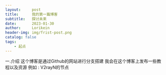 ```yaml
---
layout:     post
title:      我的第一篇博客
subtitle:   探讨未来
date:       2023-01-30
author:     Lorikein
header-img: img/frist-post.png
catalog: false
tags:
    - 起点
---
```

一.介绍
	这个博客是通过Github的网站进行分支搭建
	我会在这个博客上发布一些教程以及资源
	例如 : V2rayN的节点